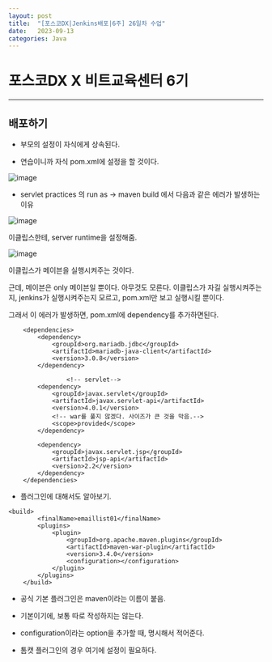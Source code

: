 ```yaml
---
layout: post
title:  "[포스코DX|Jenkins배포|6주] 26일차 수업"
date:   2023-09-13
categories: Java
---
```


# 포스코DX X 비트교육센터 6기

---

## 배포하기

- 부모의 설정이 자식에게 상속된다.

- 연습이니까 자식 pom.xml에 설정을 할 것이다.


![image](https://github.com/talkingOrange/talkingOrange.github.io/assets/88815795/71465f0c-cead-441a-a4c1-cf82a1a87041)


- servlet practices 의 run as -> maven build 에서 다음과 같은 에러가 발생하는 이유

![image](https://github.com/talkingOrange/talkingOrange.github.io/assets/88815795/db37ce6a-31b2-4817-81e0-4ff6470ef132)

이클립스한테, server runtime을 설정해줌. 

![image](https://github.com/talkingOrange/talkingOrange.github.io/assets/88815795/cd4645e9-3fd3-4395-bb09-f44eed39dd1f)

이클립스가 메이븐을 실행시켜주는 것이다.

근데, 메이븐은 only 메이븐일 뿐이다. 아무것도 모른다. 이클립스가 자길 실행시켜주는지, jenkins가 실행시켜주는지 모르고, pom.xml만 보고 실행시킬 뿐이다.

그래서 이 에러가 발생하면, pom.xml에 dependency를 추가하면된다.

```console
	<dependencies>
		<dependency>
		    <groupId>org.mariadb.jdbc</groupId>
		    <artifactId>mariadb-java-client</artifactId>
		    <version>3.0.8</version>
		</dependency>

                <!-- servlet-->
		<dependency>
		    <groupId>javax.servlet</groupId>
		    <artifactId>javax.servlet-api</artifactId>
		    <version>4.0.1</version>
		    <!-- war를 풀지 않겠다. 사이즈가 큰 것을 막음.-->
		    <scope>provided</scope>
		</dependency>
				
		<dependency>
		    <groupId>javax.servlet.jsp</groupId>
		    <artifactId>jsp-api</artifactId>
		    <version>2.2</version>
		</dependency>		
	</dependencies>
```



- 플러그인에 대해서도 알아보기.

```console
<build>
		<finalName>emaillist01</finalName>
		<plugins>
			<plugin>
				<groupId>org.apache.maven.plugins</groupId>
				<artifactId>maven-war-plugin</artifactId>
				<version>3.4.0</version>
				<configuration></configuration>
			</plugin>			
		</plugins>
	</build>
```


- 공식 기본 플러그인은 maven이라는 이름이 붙음.
- 기본이기에, 보통 따로 작성하지는 않는다.
- configuration이라는 option을 추가할 때, 명시해서 적어준다.

- 톰캣 플러그인의 경우 여기에 설정이 필요하다.

